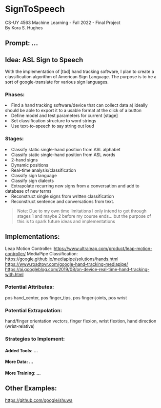 # SignToSpeech
CS-UY 4563 Machine Learning - Fall 2022 - Final Project<br>
By Kora S. Hughes

## Prompt: ...

## Idea: ASL Sign to Speech
With the implementation of [tbd] hand tracking software, I plan to create a classification algorithm of American Sign Language.
The purpose is to be a sort of google-translate for various sign languages.

### Phases:<ol>
<li>Find a hand tracking software/device that can collect data
            a) ideally should be able to export it to a usable format at the click of a button</li>
<li>Define model and test parameters for current [stage]</li>
<li>Set classification structure to word strings</li>
<li>Use text-to-speech to say string out loud</li>
</ol>

### Stages:<ol>
<li>Classify static single-hand position from ASL alphabet</li>
<li>Classify static single-hand position from ASL words</li>
<li>2-hand signs</li>
<li>Dynamic positions</li>
<li>Real-time analysis/classification</li>
<li>Classify sign language</li>
<li>Classify sign dialects</li>
<li>Extrapolate recurring new signs from a conversation and add to database of new terms</li>
<li>Reconstruct single signs from written classification</li>
<li>Reconstruct sentence and conversations from text.</li>
</ol>

>  Note: Due to my own time limitations I only intend to get through stages 1 and maybe 2 before my course ends...
      but the purpose of this is to spark future ideas and implementations

## Implementations:
Leap Motion Controller: https://www.ultraleap.com/product/leap-motion-controller/
MediaPipe Classification: https://google.github.io/mediapipe/solutions/hands.html
                          https://www.roadtovr.com/google-hand-tracking-mediapipe/
                          https://ai.googleblog.com/2019/08/on-device-real-time-hand-tracking-with.html
### Potential Attributes:
pos hand_center, pos finger_tips, pos finger-joints, pos wrist
### Potential Extrapolation:
hand/finger orientation vectors, finger flexion, wrist flextion, hand direction (wrist-relative)

### Strategies to Implement:
#### Added Tools: ...
#### More Data: ...
#### More Training: ...

## Other Examples:
https://github.com/google/shuwa
